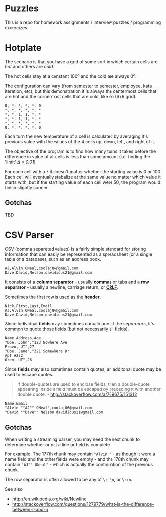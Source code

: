 # Puzzles

This is a repo for homework assignments / interview puzzles / programming excercizes.


# Hotplate

The scenario is that you have a grid of some sort in which certain cells are *hot*
and others are *cold*.

The hot cells stay at a constant 100º and the cold are always 0º.

The configuration can vary (from semester to semester, employee, kata iteration, etc),
but this demonstration it is always the centermost cells that are hot and the cornermost cells that are cold,
like so (6x6 grid):

    0, *, *, *, *, 0
    *, *, *, *, *, *
    *, *, 1, 1, *, *
    *, *, 1, 1, *, *
    *, *, *, *, *, *
    0, *, *, *, *, 0

Each turn the new temperature of a cell is calculated by averaging it's previous value with the values of the 4 cells
up, down, left, and right of it.

The objective of the program is to find how many turns it takes before the difference in value of all cells is less
than some amount (i.e. finding the 'limit' *Δ < 0.01*)

For each cell with a `*` it doesn't matter whether the starting value is 0 or 100.
Each cell will eventually stabalize at the same value no matter which value it starts with,
but if the starting value of each cell were 50, the program would finish slightly sooner.

## Gotchas

TBD

# CSV Parser

CSV (comma separeted values) is a fairly simple standard for storing information that
can easily be represented as a spreadsheet (or a single table of a database),
such as an address book.

    AJ,Alvin,ONeal,coolaj86@gmail.com
    Dave,David,Nelson,davidicus21@gmail.com

It consists of a **column separator** - usually **commas** or tabs
and a **row separator** - usually a newline, carriage return,
or **[CRLF](http://stackoverflow.com/questions/1279779/what-is-the-difference-between-r-and-n)**.

Sometimes the first row is used as the **header**.

    Nick,First,Last,Email
    AJ,Alvin,ONeal,coolaj86@gmail.com
    Dave,David,Nelson,davidicus21@gmail.com

Since individual **fields** may sometimes contain one of the *separators*,
it's common to quote those fields (but not necessarily all fields).

    Name,Address,Age
    "Doe, John","123 Nowhere Ave
    Provo, UT",27
    "Doe, Jane","321 Somewhere Dr
    Apt #222
    Orem, UT",26

Since **fields** may also sometimes contain quotes,
an additonal quote may be used to escape quotes.

> If double-quotes are used to enclose fields,
> then a double-quote appearing inside a field 
> must be escaped by preceding it with another
> double quote. -
> http://stackoverflow.com/a/769675/151312

    Name,Email
    "Alvin ""AJ"" ONeal",coolaj86@gmail.com
    "David ""Dave"" Nelson,davidicus21@gmail.com

## Gotchas

When writing a streaming parser, you may need the next chunk
to determine whether or not a line or field is complete.

For example: The 177th chunk may contain `"Alvin "` -
as though it were a name field and the other fields were empty -
and the 178th chunk may contain `"AJ"" ONeal"` -
which is actually the continuation of the previous chunk.

The row separator is often allowed to be any of `\r`, `\n`, or `\r\n`.

See also

* http://en.wikipedia.org/wiki/Newline
* http://stackoverflow.com/questions/1279779/what-is-the-difference-between-r-and-n
